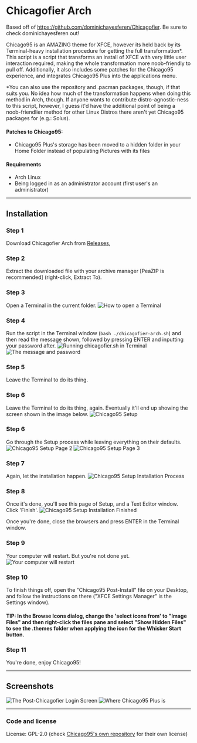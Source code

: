 # Chicagofier Arch

Based off of https://github.com/dominichayesferen/Chicagofier. Be sure to check dominichayesferen out! 

Chicago95 is an AMAZING theme for XFCE, however its held back by its Terminal-heavy installation procedure for getting the full transformation*. This script is a script that transforms an install of XFCE with very little user interaction required, making the whole transformation more noob-friendly to pull off. Additionally, it also includes some patches for the Chicago95 experience, and integrates Chicago95 Plus into the applications menu.

*You can also use the repository and .pacman packages, though, if that suits you. No idea how much of the transformation happens when doing this method in Arch, though. If anyone wants to contribute distro-agnostic-ness to this script, however, I guess it'd have the additional point of being a noob-friendlier method for other Linux Distros there aren't yet Chicago95 packages for (e.g.: Solus).

#### Patches to Chicago95:

- Chicago95 Plus's storage has been moved to a hidden folder in your Home Folder instead of populating Pictures with its files

#### Requirements

- Arch Linux
- Being logged in as an administrator account (first user's an administrator)

-----

## Installation

### Step 1

Download Chicagofier Arch from [Releases](https://github.com/Picopin7374/Chicagoifier-Arch/releases/tag/Release),

### Step 2

Extract the downloaded file with your archive manager [PeaZIP is recommended] (right-click, Extract To).

### Step 3

Open a Terminal in the current folder.
<img src="screenshots/step1.png" alt="How to open a Terminal"/>

### Step 4

Run the script in the Terminal window (`bash ./chicagofier-arch.sh`) and then read the message shown, followed by pressing ENTER and inputting your password after.
<img src="screenshots/step2.png" alt="Running chicagofier.sh in Terminal"/>
<img src="screenshots/step3.png" alt="The message and password"/>

### Step 5

Leave the Terminal to do its thing.

### Step 6

Leave the Terminal to do its thing, again. Eventually it'll end up showing the screen shown in the image below.
<img src="screenshots/step4.png" alt="Chicago95 Setup"/>

### Step 6

Go through the Setup process while leaving everything on their defaults.
<img src="screenshots/step5.png" alt="Chicago95 Setup Page 2"/>
<img src="screenshots/step6.png" alt="Chicago95 Setup Page 3"/>

### Step 7

Again, let the installation happen.
<img src="screenshots/step7.png" alt="Chicago95 Setup Installation Process"/>

### Step 8

Once it's done, you'll see this page of Setup, and a Text Editor window. Click 'Finish'.
<img src="screenshots/step8.png" alt="Chicago95 Setup Installation Finished"/>


Once you're done, close the browsers and press ENTER in the Terminal window.

### Step 9

Your computer will restart. But you're not done yet.
<img src="screenshots/step9.png" alt="Your computer will restart"/>

### Step 10

To finish things off, open the "Chicago95 Post-Install" file on your Desktop, and follow the instructions on there ("XFCE Settings Manager" is the Settings window).

#### TIP: In the Browse Icons dialog, change the 'select icons from' to "Image Files" and then right-click the files pane and select "Show Hidden Files" to see the .themes folder when applying the icon for the Whisker Start button.

### Step 11

You're done, enjoy Chicago95!

-----

## Screenshots

<img src="screenshots/screen1.png" alt="The Post-Chicagofier Login Screen"/>
<img src="screenshots/screen2.png" alt="Where Chicago95 Plus is"/>

-----

### Code and license
License: GPL-2.0 (check [Chicago95's own repository](https://github.com/grassmunk/Chicago95) for their own license)
